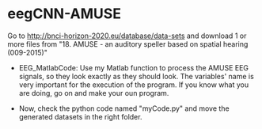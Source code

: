 # eegCNN-AMUSE
Go to http://bnci-horizon-2020.eu/database/data-sets and download 1 or more files from "18. AMUSE - an auditory speller based on spatial hearing (009-2015)"

- EEG_MatlabCode: Use my Matlab function to process the AMUSE EEG signals, so they look exactly as they should look. The variables' name is very important for the execution of the program. If you know what you are doing, go on and make your oun program.

- Now, check the python code named "myCode.py" and move the generated datasets in the right folder.

